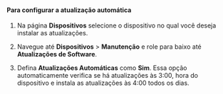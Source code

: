 <!--author=SharS last changed: 9/17/15-->

#### Para configurar a atualização automática

1. Na página **Dispositivos** selecione o dispositivo no qual você deseja instalar as atualizações.

2. Navegue até **Dispositivos** > **Manutenção** e role para baixo até **Atualizações de Software**.

3. Defina **Atualizações Automáticas** como **Sim**. Essa opção automaticamente verifica se há atualizações às 3:00, hora do dispositivo e instala as atualizações às 4:00 todos os dias.

<!---HONumber=Sept15_HO4-->
